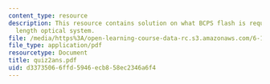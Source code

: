 ```yaml
---
content_type: resource
description: This resource contains solution on what BCPS flash is required and focal
  length optical system.
file: /media/https%3A/open-learning-course-data-rc.s3.amazonaws.com/6-163-strobe-project-laboratory-fall-2005/d33735066ffd5946ecb858ec2346a6f4_quiz2ans.pdf
file_type: application/pdf
resourcetype: Document
title: quiz2ans.pdf
uid: d3373506-6ffd-5946-ecb8-58ec2346a6f4
---
```

